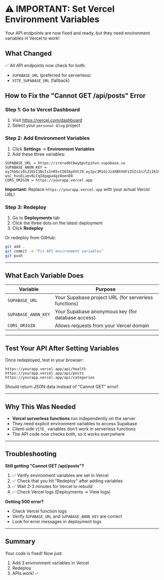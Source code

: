 # ⚠️ IMPORTANT: Set Vercel Environment Variables

Your API endpoints are now fixed and ready, but they need environment variables in Vercel to work!

## What Changed

✅ All API endpoints now check for both:
- `SUPABASE_URL` (preferred for serverless)
- `VITE_SUPABASE_URL` (fallback)

## How to Fix the "Cannot GET /api/posts" Error

### Step 1: Go to Vercel Dashboard
1. Visit https://vercel.com/dashboard
2. Select your `personal-blog` project

### Step 2: Add Environment Variables
1. Click **Settings** → **Environment Variables**
2. Add these three variables:

```
SUPABASE_URL = https://ireradbtbwybpvtpihvn.supabase.co
SUPABASE_ANON_KEY = eyJhbGciOiJIUzI1NiIsInR5cCI6IkpXVCJ9.eyJpc3MiOiJzdXBhYmFzZSIsInJlZiI6ImlyZXJhZGJ0Ynd5YnB2dHBpaHZuIiwicm9sZSI6ImFub24iLCJpYXQiOjE3NjEwNDA2MDcsImV4cCI6MjA3NjYxNjYwN30.o_JH5Aw7zhZ-wsC_husELuev6LCqI8gqpa4gz8oenD8
CORS_ORIGIN = https://yourapp.vercel.app
```

**Important:** Replace `https://yourapp.vercel.app` with your actual Vercel URL!

### Step 3: Redeploy
1. Go to **Deployments** tab
2. Click the three dots on the latest deployment
3. Click **Redeploy**

Or redeploy from GitHub:
```bash
git add .
git commit -m "Fix API environment variables"
git push
```

---

## What Each Variable Does

| Variable | Purpose |
|----------|---------|
| `SUPABASE_URL` | Your Supabase project URL (for serverless functions) |
| `SUPABASE_ANON_KEY` | Your Supabase anonymous key (for database access) |
| `CORS_ORIGIN` | Allows requests from your Vercel domain |

---

## Test Your API After Setting Variables

Once redeployed, test in your browser:

```
https://yourapp.vercel.app/api/health
https://yourapp.vercel.app/api/posts
https://yourapp.vercel.app/api/categories
```

Should return JSON data instead of "Cannot GET" error!

---

## Why This Was Needed

- **Vercel serverless functions** run independently on the server
- They need explicit environment variables to access Supabase
- Client-side `VITE_` variables don't work in serverless functions
- The API code now checks both, so it works everywhere

---

## Troubleshooting

**Still getting "Cannot GET /api/posts"?**
1. ✅ Verify environment variables are set in Vercel
2. ✅ Check that you hit "Redeploy" after adding variables
3. ✅ Wait 2-3 minutes for Vercel to rebuild
4. ✅ Check Vercel logs (Deployments → View logs)

**Getting 500 error?**
- Check Vercel function logs
- Verify `SUPABASE_URL` and `SUPABASE_ANON_KEY` are correct
- Look for error messages in deployment logs

---

## Summary

Your code is fixed! Now just:
1. Add 3 environment variables in Vercel
2. Redeploy
3. APIs work! ✅
